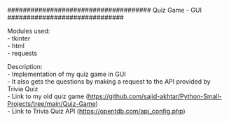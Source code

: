 ##################################### Quiz Game - GUI ##############################

Modules used:<br/>
    - tkinter</br>
    - html<br/>
    - requests<br/>

Description:<br/>
    - Implementation of my quiz game in GUI<br/>
    - It also gets the questions by making a request to the API provided by Trivia Quiz<br/>
    - Link to my old quiz game (https://github.com/sajid-akhtar/Python-Small-Projects/tree/main/Quiz-Game)<br/>
    - Link to Trivia Quiz API (https://opentdb.com/api_config.php)<br/>
